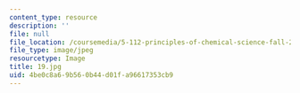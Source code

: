 ```yaml
---
content_type: resource
description: ''
file: null
file_location: /coursemedia/5-112-principles-of-chemical-science-fall-2005/4be0c8a69b560b44d01fa96617353cb9_19.jpg
file_type: image/jpeg
resourcetype: Image
title: 19.jpg
uid: 4be0c8a6-9b56-0b44-d01f-a96617353cb9
---
```

